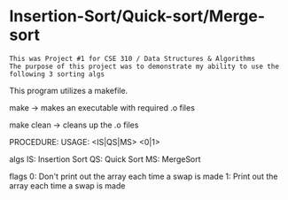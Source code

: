 # Insertion-Sort/Quick-sort/Merge-sort
    This was Project #1 for CSE 310 / Data Structures & Algorithms
    The purpose of this project was to demonstrate my ability to use the following 3 sorting algs

This program utilizes a makefile.

make		-> makes an executable with required .o files

make clean	-> cleans up the .o files

PROCEDURE:   	<exe> <alg>      <flag>
USAGE:  		  <exe> <IS|QS|MS> <0|1>

algs
IS: Insertion Sort
QS: Quick Sort
MS: MergeSort

flags
0: Don't print out the array each time a swap is made
1: Print out the array each time a swap is made
